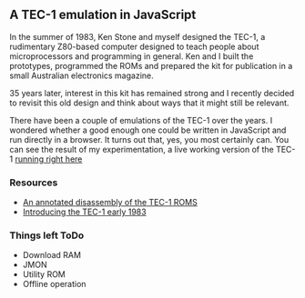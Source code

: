 ## A TEC-1 emulation in JavaScript

In the summer of 1983, Ken Stone and myself designed the TEC-1, a rudimentary Z80-based computer
designed to teach people about microprocessors and programming in general. Ken and I built the prototypes,
programmed the ROMs and prepared the kit for publication in a small Australian electronics magazine.

35 years later, interest in this kit has remained strong and I recently decided to
revisit this old design and think about ways that it might still be relevant.

There have been a couple of emulations of the TEC-1 over the years. I wondered whether
a good enough one could be written in JavaScript and run directly in a browser. It turns out
that, yes, you most certainly can. You can see the result of my experimentation, a live working version of the TEC-1 [running right here](https://jhlagado.github.io/wicked-tec1/dist/)

### Resources
- [An annotated disassembly of the TEC-1 ROMS](https://github.com/jhlagado/TEC-1)
- [Introducing the TEC-1 early 1983](http://www.talkingelectronics.com/TE-1-15_pdfs/TE-Issue10.pdf)

### Things left ToDo
- Download RAM
- JMON
- Utility ROM
- Offline operation
